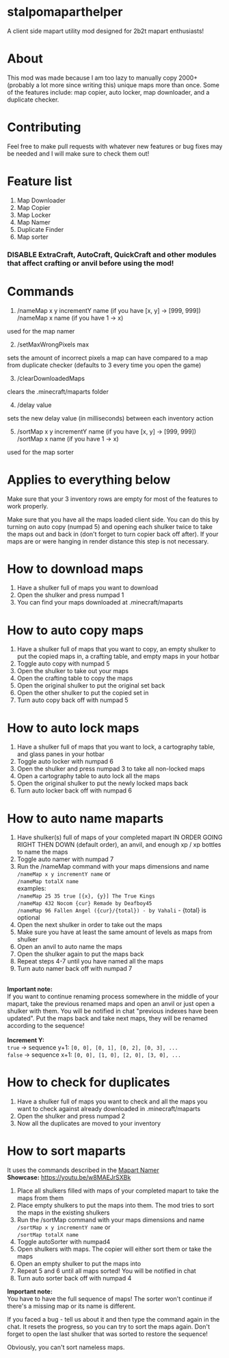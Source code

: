 # stalpomaparthelper
A client side mapart utility mod designed for 2b2t mapart enthusiasts!

# About
This mod was made because I am too lazy to manually copy 2000+ (probably a lot more since writing this) unique maps more than once. Some of the features include: map copier, auto locker, map downloader, and a duplicate checker.

# Contributing
Feel free to make pull requests with whatever new features or bug fixes may be needed and I will make sure to check them out!

# Feature list
1. Map Downloader
2. Map Copier
3. Map Locker
4. Map Namer
5. Duplicate Finder
6. Map sorter

### <b> DISABLE ExtraCraft, AutoCraft, QuickCraft and other modules that affect crafting or anvil before using the mod! </b>

# Commands
1. /nameMap x y incrementY name (if you have [x, y] -> [999, 999]) <br>
   /nameMap x name (if you have 1 -> x)

used for the map namer

2. /setMaxWrongPixels max

sets the amount of incorrect pixels a map can have compared to a map from duplicate checker (defaults to 3 every time you open the game)

3. /clearDownloadedMaps

clears the .minecraft/maparts folder

4. /delay value

sets the new delay value (in milliseconds) between each inventory action

5. /sortMap x y incrementY name (if you have [x, y] -> [999, 999]) <br>
   /sortMap x name (if you have 1 -> x)

used for the map sorter

# Applies to everything below
Make sure that your 3 inventory rows are empty for most of the features to work properly.

Make sure that you have all the maps loaded client side. You can do this by turning on auto copy (numpad 5) and opening each shulker twice to take the maps out and back in (don't forget to turn copier back off after). If your maps are or were hanging in render distance this step is not necessary.

# How to download maps
1. Have a shulker full of maps you want to download
2. Open the shulker and press numpad 1
3. You can find your maps downloaded at .minecraft/maparts

# How to auto copy maps
1. Have a shulker full of maps that you want to copy, an empty shulker to put the copied maps in, a crafting table, and empty maps in your hotbar
2. Toggle auto copy with numpad 5
3. Open the shulker to take out your maps
4. Open the crafting table to copy the maps
5. Open the original shulker to put the original set back
6. Open the other shulker to put the copied set in
7. Turn auto copy back off with numpad 5

# How to auto lock maps
1. Have a shulker full of maps that you want to lock, a cartography table, and glass panes in your hotbar
2. Toggle auto locker with numpad 6
3. Open the shulker and press numpad 3 to take all non-locked maps
4. Open a cartography table to auto lock all the maps
5. Open the original shulker to put the newly locked maps back
6. Turn auto locker back off with numpad 6

# How to auto name maparts
1. Have shulker(s) full of maps of your completed mapart IN ORDER GOING RIGHT THEN DOWN (default order), an anvil, and enough xp / xp bottles to name the maps
2. Toggle auto namer with numpad 7
3. Run the /nameMap command with your maps dimensions and name <br>
   `/nameMap x y incrementY name` or <br>
   `/nameMap totalX name` <br>
    examples: <br>
    `/nameMap 25 35 true [{x}, {y}] The True Kings` <br>
    `/nameMap 432 Nocom {cur} Remade by Deafboy45` <br>
    `/nameMap 96 Fallen Angel ({cur}/{total}) - by Vahali` - {total} is optional
4. Open the next shulker in order to take out the maps
5. Make sure you have at least the same amount of levels as maps from shulker
6. Open an anvil to auto name the maps
7. Open the shulker again to put the maps back
8. Repeat steps 4-7 until you have named all the maps
9. Turn auto namer back off with numpad 7

<br>**Important note:** <br>
   If you want to continue renaming process somewhere in the middle of your mapart,
   take the previous renamed maps and open an anvil or just open a shulker with them. You will be notified in chat "previous indexes have been updated".
   Put the maps back and take next maps, they will be renamed according to the sequence! <br>
<br>**Increment Y:** <br>
   `true` -> sequence y+1: `[0, 0], [0, 1], [0, 2], [0, 3], ...`<br>
   `false` -> sequence x+1: `[0, 0], [1, 0], [2, 0], [3, 0], ...`


# How to check for duplicates
1. Have a shulker full of maps you want to check and all the maps you want to check against already downloaded in .minecraft/maparts
2. Open the shulker and press numpad 2
3. Now all the duplicates are moved to your inventory

# How to sort maparts
It uses the commands described in the [Mapart Namer](#how-to-auto-name-maparts) <br>
**Showcase:** https://youtu.be/w8MAEJrSXBk

1. Place all shulkers filled with maps of your completed mapart to take the maps from them
2. Place empty shulkers to put the maps into them. The mod tries to sort the maps in the existing shulkers
3. Run the /sortMap command with your maps dimensions and name <br>
   `/sortMap x y incrementY name` or <br>
   `/sortMap totalX name` <br>
4. Toggle autoSorter with numpad4
5. Open shulkers with maps. The copier will either sort them or take the maps
6. Open an empty shulker to put the maps into
7. Repeat 5 and 6 until all maps sorted! You will be notified in chat
8. Turn auto sorter back off with numpad 4

**Important note:** <br>
    You have to have the full sequence of maps! The sorter won't continue if there's a missing map or its name is different.

If you faced a bug - tell us about it and then type the command again in the chat. It resets the progress, so you can try to sort the maps again.
Don't forget to open the last shulker that was sorted to restore the sequence!

Obviously, you can't sort nameless maps.